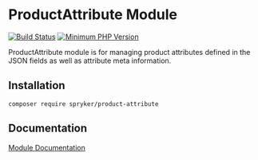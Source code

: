 # ProductAttribute Module
[![Build Status](https://travis-ci.org/spryker/product-attribute.svg)](https://travis-ci.org/spryker/product-attribute)
[![Minimum PHP Version](https://img.shields.io/badge/php-%3E%3D%207.3-8892BF.svg)](https://php.net/)

ProductAttribute module is for managing product attributes defined in the JSON fields as well as attribute meta information.

## Installation

```
composer require spryker/product-attribute
```

## Documentation

[Module Documentation](https://academy.spryker.com/developing_with_spryker/module_guide/products/product/product.html)
